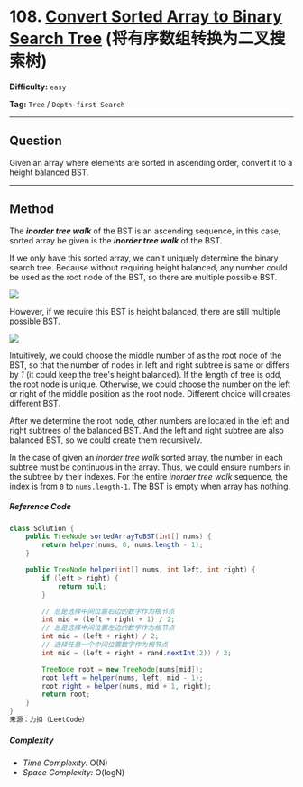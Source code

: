 # 108. [Convert Sorted Array to Binary Search Tree][CSABST] (将有序数组转换为二叉搜索树)

[CSABST]: https://leetcode-cn.com/problems/convert-sorted-array-to-binary-search-tree/	"Convert Sorted Array to Binary Search Tree"

**Difficulty:** `easy`

**Tag:** `Tree` / `Depth-first Search`

------

## Question

Given an array where elements are sorted in ascending order, convert it to a height balanced BST.

------

## Method

The ***inorder tree walk*** of the BST is an ascending sequence, in this case, sorted array be given is the ***inorder tree walk*** of the BST.

If we only have this sorted array, we can't uniquely determine the binary search tree. Because without requiring height balanced, any number could be used as the root node of the BST, so there are multiple possible BST.

![](https://assets.leetcode-cn.com/solution-static/108/108_fig1.png)

However, if we require this BST is height balanced, there are still multiple possible BST.

![](https://assets.leetcode-cn.com/solution-static/108/108_fig2.png)

Intuitively, we could choose the middle number of as the root node of the BST, so that the number of nodes in left and right subtree is same or differs by *1* (it could keep the tree's height balanced). If the length of tree is odd, the root node is unique. Otherwise, we could choose the number on the left or right of the middle position as the root node. Different choice will creates different BST.

After we determine the root node, other numbers are located in the left and right subtrees of the balanced BST. And the left and right subtree are also balanced BST, so we could create them recursively.

In the case of given an *inorder tree walk* sorted array, the number in each subtree must be continuous in the array. Thus, we could ensure numbers in the subtree by their indexes. For the entire *inorder tree walk* sequence, the index is from `0` to `nums.length-1`. The BST is empty when array has nothing.

##### Reference Code

```java
class Solution {
    public TreeNode sortedArrayToBST(int[] nums) {
        return helper(nums, 0, nums.length - 1);
    }

    public TreeNode helper(int[] nums, int left, int right) {
        if (left > right) {
            return null;
        }

        // 总是选择中间位置右边的数字作为根节点
        int mid = (left + right + 1) / 2;
        // 总是选择中间位置左边的数字作为根节点
        int mid = (left + right) / 2;
        // 选择任意一个中间位置数字作为根节点
        int mid = (left + right + rand.nextInt(2)) / 2;

        TreeNode root = new TreeNode(nums[mid]);
        root.left = helper(nums, left, mid - 1);
        root.right = helper(nums, mid + 1, right);
        return root;
    }
}
来源：力扣（LeetCode）
```

#####  Complexity

- *Time Complexity:* O(N)
- *Space Complexity:* O(logN)